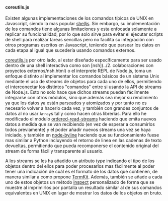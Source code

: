 #### coreutils.js

Existen algunas implementaciones de los comandos típicos de UNIX en Javascript,
siendo la mas popular [shelljs](http://shelljs.org). Sin embargo, su
implementación de los comandos tiene algunas limitaciones y esta enfocada
solamente a replicar su funcionalidad, por lo que solo sirve para evitar el
ejecutar scripts de shell para realizar tareas sencillas pero no facilita su
integración con otros programas escritos en Javascript, teniendo que parsear los
datos en cada etapa al igual que sucedería usando comandos externos.

[coreutils.js](https://github.com/piranna/coreutils.js) por otro lado, al estar
diseñado específicamente para ser usado dentro de una shell interactiva como son
[nsh](../2. colaboraciones con proyectos externos/nsh.html) o el interprete REPL
de Node.js, toma un enfoque distinto al implementar los comandos básicos de un
sistema Unix mediante el uso de streams de objetos para cada uno de ellos,
permitiendo el interconectar los distintos "comandos" entre si usando la API de
streams de Node.js. Esto no solo hace que dichos streams puedan fácilmente
integrarse con otros módulos, sino que además sea mejor su rendimiento ya que
los datos ya están parseados y atomizados y por tanto no es necesario volver a
hacerlo cada vez, y también con grandes conjuntos de datos al no usar `Array`s
tal y como hacen otras librerías. Para ello he modificado el módulo
[ordered-read-streams](https://github.com/armed/ordered-read-streams) haciendo
que emita nuevos datos a medida que se van recibiendo (en vez de esperar a
consumirlos todos previamente) y el poder añadir nuevos streams una vez se haya
iniciado, y también en [node-byline](https://github.com/Tsenzuk/node-byline)
haciendo que su funcionamiento fuese mas similar a Python incluyendo el retorno
de linea en las cadenas de texto devueltas, permitiendo que pueda recomponerse
el contenido original del stream de forma fácil y transparente al usuario.

A los streams se les ha añadido un atributo *type* indicando el tipo de los
objetos dentro del ellos para poder procesarlos mas fácilmente al poder tener
una indicación de cuál es el formato de los datos que contienen, de manera
similar a como propone [TermKit](http://acko.net/blog/on-termkit). Además,
también se añade a cada uno de estos objetos un método
[inspect](https://nodejs.org/api/util.html#util_custom_inspect_function_on_objects)
personalizado de forma que se muestre al imprimirlos por pantalla un resultado
similar al de sus comandos equivalentes en UNIX en lugar de mostrar los datos de
los objetos en bruto.
